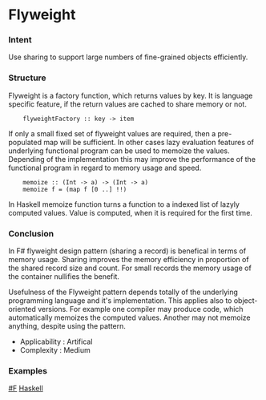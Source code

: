 # Flyweight


### Intent

Use sharing to support large numbers of fine-grained objects efficiently.


### Structure

Flyweight is a factory function, which returns values by key. It is language specific feature, if the return values are cached to share memory or not.

~~~~
    flyweightFactory :: key -> item
~~~~

If only a small fixed set of flyweight values are required, then a pre-populated map will be sufficient. In other cases lazy evaluation features of underlying functional program can be used to memoize the values. Depending of the implementation this may improve the performance of the functional program in regard to memory usage and speed.

~~~~
    memoize :: (Int -> a) -> (Int -> a)
    memoize f = (map f [0 ..] !!)
~~~~

In Haskell memoize function turns a function to a indexed list of lazyly computed values. Value is computed, when it is required for the first time.


### Conclusion

In F# flyweight design pattern (sharing a record) is benefical in terms of memory usage. Sharing improves the memory efficiency in proportion of the shared record size and count. For small records the memory usage of the container nullifies the benefit.

Usefulness of the Flyweight pattern depends totally of the underlying programming language and it's implementation. This applies also to object-oriented versions. For example one compiler may produce code, which automatically memoizes the computed values. Another may not memoize anything, despite using the pattern.

- Applicability : Artifical
- Complexity : Medium


### Examples

[#F](flyweight.fsx)
[Haskell](flyweight.hs)
